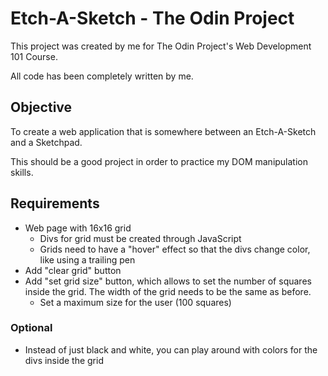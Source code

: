 # Etch-A-Sketch - The Odin Project

This project was created by me for The Odin Project's Web Development 101 Course.

All code has been completely written by me.

## Objective

To create a web application that is somewhere between an Etch-A-Sketch and a Sketchpad. 

This should be a good project in order to practice my DOM manipulation skills.

## Requirements

- Web page with 16x16 grid
  - Divs for grid must be created through JavaScript
  - Grids need to have a "hover" effect so that the divs change color, like using a trailing pen
- Add "clear grid" button
- Add "set grid size" button, which allows to set the number of squares inside the grid. The width of the grid needs to be the same as before.
  - Set a maximum size for the user (100 squares)

### Optional

- Instead of just black and white, you can play around with colors for the divs inside the grid
